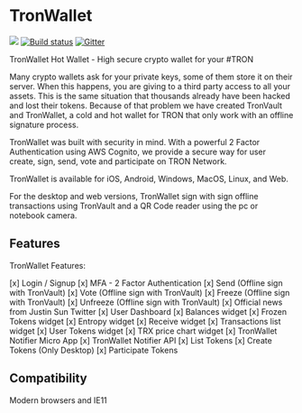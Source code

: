 # TronWallet 

[![](https://img.shields.io/travis/ant-design/ant-design-pro/master.svg?style=flat-square)](https://travis-ci.org/ant-design/ant-design-pro) [![Build status](https://ci.appveyor.com/api/projects/status/67fxu2by3ibvqtat/branch/master?svg=true)](https://ci.appveyor.com/project/afc163/ant-design-pro/branch/master)  [![Gitter](https://badges.gitter.im/ant-design/ant-design-pro.svg)](https://gitter.im/ant-design/ant-design-pro?utm_source=badge&utm_medium=badge&utm_campaign=pr-badge)

TronWallet Hot Wallet - High secure crypto wallet for your #TRON

Many crypto wallets ask for your private keys, some of them store it on their server. When this happens, you are giving to a third party access to all your assets. This is the same situation that thousands already have been hacked and lost their tokens. Because of that problem we have created TronVault and TronWallet, a cold and hot wallet for TRON that only work with an offline signature process.

TronWallet was built with security in mind. With a powerful 2 Factor Authentication using AWS Cognito, we provide a secure way for user create, sign, send, vote and participate on TRON Network.

TronWallet is available for iOS, Android, Windows, MacOS, Linux, and Web.

For the desktop and web versions, TronWallet sign with sign offline transactions using TronVault and a QR Code reader using the pc or notebook camera.

## Features

TronWallet Features:

[x] Login / Signup
[x] MFA - 2 Factor Authentication
[x] Send (Offline sign with TronVault)
[x] Vote  (Offline sign with TronVault)
[x] Freeze  (Offline sign with TronVault)
[x] Unfreeze  (Offline sign with TronVault)
[x] Official news from Justin Sun Twitter
[x] User Dashboard
[x] Balances widget
[x] Frozen Tokens widget
[x] Entropy widget
[x] Receive widget
[x] Transactions list widget
[x] User Tokens widget
[x] TRX price chart widget
[x] TronWallet Notifier Micro App
[x] TronWallet Notifier API
[x] List Tokens
[x] Create Tokens (Only Desktop)
[x] Participate Tokens



## Compatibility

Modern browsers and IE11
